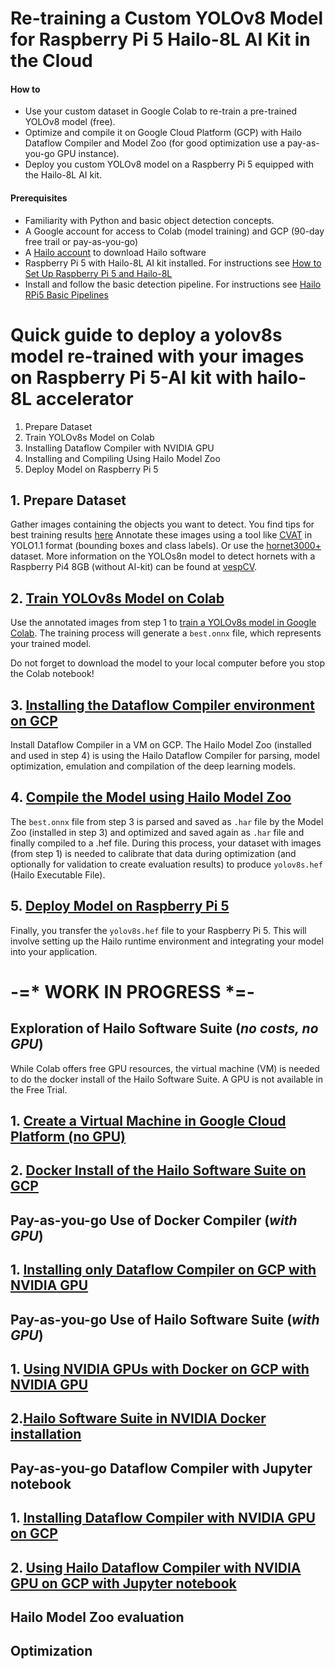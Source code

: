 # Re-training a Custom YOLOv8 Model for Raspberry Pi 5 Hailo-8L AI Kit in the Cloud

#### How to 
- Use your custom dataset in Google Colab to re-train a pre-trained YOLOv8 model (free).
- Optimize and compile it on Google Cloud Platform (GCP) with Hailo Dataflow Compiler and Model Zoo (for good optimization use a pay-as-you-go GPU instance).
- Deploy you custom YOLOv8 model on a Raspberry Pi 5 equipped with the Hailo-8L AI kit.

#### Prerequisites
- Familiarity with Python and basic object detection concepts.
- A Google account for access to Colab (model training) and GCP (90-day free trail or pay-as-you-go)
- A [Hailo account](https://hailo.ai/authorization/) to download Hailo software
- Raspberry Pi 5 with Hailo-8L AI kit installed. For instructions see [How to Set Up Raspberry Pi 5 and Hailo-8L](https://github.com/hailo-ai/hailo-rpi5-examples/blob/main/doc/install-raspberry-pi5.md#how-to-set-up-raspberry-pi-5-and-hailo-8l)
- Install and follow the basic detection pipeline. For instructions see [Hailo RPi5 Basic Pipelines](https://github.com/hailo-ai/hailo-rpi5-examples/blob/main/doc/basic-pipelines.md#installation)

# Quick guide to deploy a yolov8s model re-trained with your images on Raspberry Pi 5-AI kit with hailo-8L accelerator
1. Prepare Dataset
2. Train YOLOv8s Model on Colab 
3. Installing Dataflow Compiler with NVIDIA GPU
4. Installing and Compiling Using Hailo Model Zoo 
5. Deploy Model on Raspberry Pi 5

## 1. Prepare Dataset
Gather images containing the objects you want to detect. You find tips for best training results [here](https://github.com/ultralytics/yolov5/wiki/Tips-for-Best-Training-Results#dataset)
Annotate these images using a tool like [CVAT](https://www.cvat.ai/) in YOLO1.1 format (bounding boxes and class labels). Or use the [hornet3000+](https://www.kaggle.com/datasets/marcoryvandijk/vespa-velutina-v-crabro-vespulina-vulgaris) dataset. More information on the YOLOs8n model to detect hornets with a Raspberry Pi4 8GB (without AI-kit) can be found at [vespCV](https://github.com/vespCV/hornet3000).

## 2. [Train YOLOv8s Model on Colab](https://github.com/marcory-hub/hailo/blob/main/colab_yolov8s_create_model.ipynb)
Use the annotated images from step 1 to [train a YOLOv8s model in Google Colab](https://github.com/marcory-hub/hailo/blob/main/colab_yolov8s_create_model.ipynb). The training process will generate a `best.onnx` file, which represents your trained model. 

Do not forget to download the model to your local computer before you stop the Colab notebook!

## 3. [Installing the Dataflow Compiler environment on GCP](https://github.com/marcory-hub/hailo/blob/main/gcp-vm-gpu-dataflow-compiler-installation.md)
Install Dataflow Compiler in a VM on GCP. The Hailo Model Zoo (installed and used in step 4) is using the Hailo Dataflow Compiler for parsing, model optimization, emulation and compilation of the deep learning models. 

## 4. [Compile the Model using Hailo Model Zoo](https://github.com/marcory-hub/hailo/blob/main/gcp-vm-gpu-dfc-model-zoo.md)
The `best.onnx` file from step 3 is parsed and saved as `.har` file by the Model Zoo (installed in step 3) and optimized and saved again as `.har` file and finally compiled to a .hef file. During this process, your dataset with images (from step 1) is needed to calibrate that data during optimization (and optionally for validation to create evaluation results) to produce `yolov8s.hef` (Hailo Executable File).

## 5. [Deploy Model on Raspberry Pi 5](https://github.com/marcory-hub/hailo/blob/main/rpi-5-hailo-8l-deploy-model.md)
Finally, you transfer the `yolov8s.hef` file to your Raspberry Pi 5. This will involve setting up the Hailo runtime environment and integrating your model into your application.

# -=* WORK IN PROGRESS *=- 
## Exploration of Hailo Software Suite (_no costs, no GPU_)
While Colab offers free GPU resources, the virtual machine (VM) is needed to do the docker install of the Hailo Software Suite. A GPU is not available in the Free Trial.
## 1. [Create a Virtual Machine in Google Cloud Platform (no GPU)](https://github.com/marcory-hub/hailo/blob/main/gcp-vm-no-gpu-installation.md)
## 2. [Docker Install of the Hailo Software Suite on GCP](https://github.com/marcory-hub/hailo/blob/main/gcp-vm-no-gpu-docker-software-suite-installation.md)

## Pay-as-you-go Use of Docker Compiler (_with GPU_)
## 1. [Installing only Dataflow Compiler on GCP with NVIDIA GPU](https://github.com/marcory-hub/hailo/blob/main/gcp-vm-gpu-dataflow-compiler-installation.md)

## Pay-as-you-go Use of Hailo Software Suite (_with GPU_)
## 1. [Using NVIDIA GPUs with Docker on GCP with NVIDIA GPU](gcp-vm-gpu-docker-installation.md)
## 2.[Hailo Software Suite in NVIDIA Docker installation](https://github.com/marcory-hub/hailo/blob/main/gcp-vm-gpu-docker-software-suite-installation.md)

## Pay-as-you-go Dataflow Compiler with Jupyter notebook
## 1. [Installing Dataflow Compiler with NVIDIA GPU on GCP](https://github.com/marcory-hub/hailo/blob/main/jupyter-gpu-dataflow-compiler-installation.md)
## 2. [Using Hailo Dataflow Compiler with NVIDIA GPU on GCP with Jupyter notebook](https://github.com/marcory-hub/hailo/blob/main/jupyter-gpu-dataflow-compiler-model-zoo.md)


## Hailo Model Zoo evaluation

## Optimization




